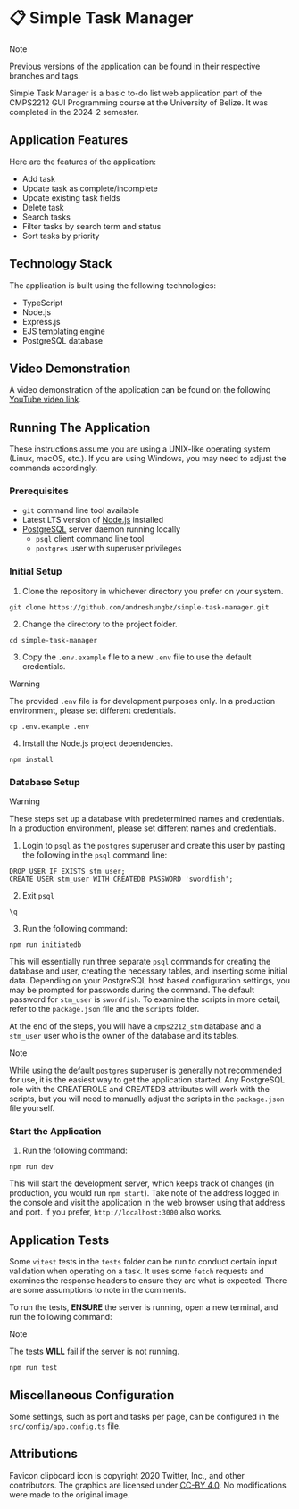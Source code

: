 # 📋 Simple Task Manager

> [!NOTE]
> Previous versions of the application can be found in their respective branches and tags.

Simple Task Manager is a basic to-do list web application part of the CMPS2212 GUI Programming course at the University of Belize. It was completed in the 2024-2 semester.

## Application Features

Here are the features of the application:

- Add task
- Update task as complete/incomplete
- Update existing task fields
- Delete task
- Search tasks
- Filter tasks by search term and status
- Sort tasks by priority

## Technology Stack

The application is built using the following technologies:

- TypeScript
- Node.js
- Express.js
- EJS templating engine
- PostgreSQL database

## Video Demonstration

A video demonstration of the application can be found on the following [YouTube video link](https://youtu.be/gLKjjvNg1x8?si=yx7Aebu2EUfmEgiz).

## Running The Application

These instructions assume you are using a UNIX-like operating system (Linux, macOS, etc.). If you are using Windows, you may need to adjust the commands accordingly.

### Prerequisites

- `git` command line tool available
- Latest LTS version of [Node.js](https://nodejs.org/en) installed
- [PostgreSQL](https://www.postgresql.org/) server daemon running locally
  - `psql` client command line tool
  - `postgres` user with superuser privileges

### Initial Setup

1. Clone the repository in whichever directory you prefer on your system.

```
git clone https://github.com/andreshungbz/simple-task-manager.git
```

2. Change the directory to the project folder.

```
cd simple-task-manager
```

3. Copy the `.env.example` file to a new `.env` file to use the default credentials.

> [!WARNING]
> The provided `.env` file is for development purposes only. In a production environment, please set different credentials.

```
cp .env.example .env
```

4. Install the Node.js project dependencies.

```
npm install
```

### Database Setup

> [!WARNING]
> These steps set up a database with predetermined names and credentials. In a production environment, please set different names and credentials.

1. Login to `psql` as the `postgres` superuser and create this user by pasting the following in the `psql` command line:

```
DROP USER IF EXISTS stm_user;
CREATE USER stm_user WITH CREATEDB PASSWORD 'swordfish';
```

2. Exit `psql`

```
\q
```

3. Run the following command:

```
npm run initiatedb
```

This will essentially run three separate `psql` commands for creating the database and user, creating the necessary tables, and inserting some initial data. Depending on your PostgreSQL host based configuration settings, you may be prompted for passwords during the command. The default password for `stm_user` is `swordfish`. To examine the scripts in more detail, refer to the `package.json` file and the `scripts` folder.

At the end of the steps, you will have a `cmps2212_stm` database and a `stm_user` user who is the owner of the database and its tables.

> [!NOTE]
> While using the default `postgres` superuser is generally not recommended for use, it is the easiest way to get the application started. Any PostgreSQL role with the CREATEROLE and CREATEDB attributes will work with the scripts, but you will need to manually adjust the scripts in the `package.json` file yourself.

### Start the Application

1. Run the following command:

```
npm run dev
```

This will start the development server, which keeps track of changes (in production, you would run `npm start`). Take note of the address logged in the console and visit the application in the web browser using that address and port. If you prefer, `http://localhost:3000` also works.

## Application Tests

Some `vitest` tests in the `tests` folder can be run to conduct certain input validation when operating on a task. It uses some `fetch` requests and examines the response headers to ensure they are what is expected. There are some assumptions to note in the comments.

To run the tests, **ENSURE** the server is running, open a new terminal, and run the following command:

> [!NOTE]
> The tests **WILL** fail if the server is not running.

```
npm run test
```

## Miscellaneous Configuration

Some settings, such as port and tasks per page, can be configured in the `src/config/app.config.ts` file.

## Attributions

Favicon clipboard icon is copyright 2020 Twitter, Inc., and other contributors. The graphics are licensed under [CC-BY 4.0](https://creativecommons.org/licenses/by/4.0/). No modifications were made to the original image.
